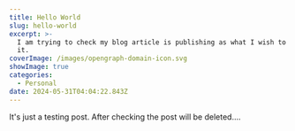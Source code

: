 ```yaml
---
title: Hello World
slug: hello-world
excerpt: >-
  I am trying to check my blog article is publishing as what I wish to publish
  it. 
coverImage: /images/opengraph-domain-icon.svg
showImage: true
categories:
  - Personal
date: 2024-05-31T04:04:22.843Z
---
```


It's just a testing post. After checking the post will be deleted....
